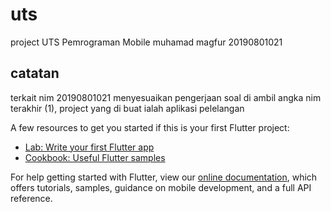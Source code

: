 # uts

project UTS Pemrograman Mobile muhamad magfur 20190801021

## catatan

terkait nim 20190801021 menyesuaikan pengerjaan soal di ambil angka nim terakhir (1), project yang di buat ialah aplikasi pelelangan

A few resources to get you started if this is your first Flutter project:

- [Lab: Write your first Flutter app](https://flutter.dev/docs/get-started/codelab)
- [Cookbook: Useful Flutter samples](https://flutter.dev/docs/cookbook)

For help getting started with Flutter, view our
[online documentation](https://flutter.dev/docs), which offers tutorials,
samples, guidance on mobile development, and a full API reference.
